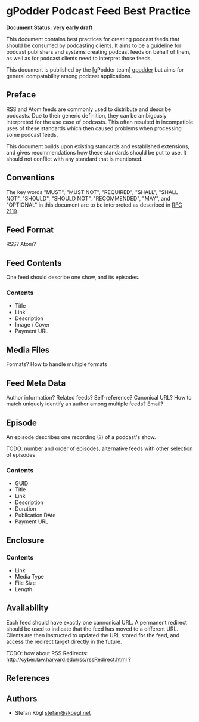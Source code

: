 gPodder Podcast Feed Best Practice
==================================

**Document Status: very early draft**

This document contains best practices for creating podcast feeds that should be
consumed by podcasting clients. It aims to be a guideline for podcast
publishers and systems creating podcast feeds on behalf of them, as well as for
podcast clients need to interpret those feeds.

This document is published by the [gPodder team] [gpodder] but aims for general
compatability among podcast applications.


Preface
-------

RSS and Atom feeds are commonly used to distribute and describe podcasts. Due
to their generic definition, they can be ambigously interpreted for the use
case of podcasts. This often resulted in incompatible uses of these standards
which then caused problems when processing some podcast feeds.

This document builds upon existing standards and established extensions, and
gives recommendations how these standards should be put to use. It should not
conflict with any standard that is mentioned.


Conventions
-----------

The key words "MUST", "MUST NOT", "REQUIRED", "SHALL", "SHALL NOT", "SHOULD",
"SHOULD NOT", "RECOMMENDED", "MAY", and "OPTIONAL" in this document are to be
interpreted as described in [RFC 2119][RFC2119].


Feed Format
-----------

RSS? Atom?


Feed Contents
-------------

One feed should describe one show, and its episodes.


### Contents

* Title
* Link
* Description
* Image / Cover
* Payment URL


Media Files
-----------

Formats? How to handle multiple formats


Feed Meta Data
--------------

Author information? Related feeds? Self-reference? Canonical URL?
How to match uniquely identify an author among multiple feeds? Email?


Episode
-------

An episode describes one recording (?) of a podcast's show.

TODO: number and order of episodes, alternative feeds with other selection of
episodes


### Contents

* GUID
* Title
* Link
* Description
* Duration
* Publication DAte
* Payment URL



Enclosure
---------

### Contents

* Link
* Media Type
* File Size
* Length



Availability
------------

Each feed should have exactly one cannonical URL. A permanent redirect should
be used to indicate that the feed has moved to a different URL. Clients are
then instructed to updated the URL stored for the feed, and access the redirect
target directly in the future.

TODO: how about RSS Redirects: http://cyber.law.harvard.edu/rss/rssRedirect.html ?




References
----------

[RFC2119]: http://www.ietf.org/rfc/rfc2119.txt "RFC 2119 Key words for use in RFCs to Indicate Requirement Levels"
[gpodder]: https://github.com/gpodder/ "gPodder projects"


Authors
-------

* Stefan Kögl <stefan@skoegl.net>
